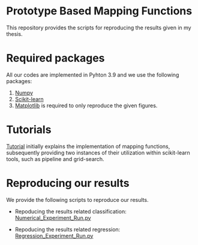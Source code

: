 # Prototype Based Mapping Functions

This repository provides the scripts for reproducing the results given in my thesis.


# Required packages

All our codes are implemented in Pyhton 3.9 and we use the following packages:

   1. [Numpy](https://numpy.org)
   2. [Scikit-learn](https://scikit-learn.org/stable/index.html)
   3. [Matplotlib](https://matplotlib.org/) is required to only reproduce the given figures.
    
# Tutorials

[Tutorial](./Tutorial.ipynb) initially explains the implementation of mapping functions, subsequently providing two instances of their utilization within scikit-learn tools, such as pipeline and grid-search.

# Reproducing our results

We provide the following scripts to reproduce our results.

* Repoducing the results related classification: [Numerical_Experiment_Run.py](./Numerical_Experiment_Run.py) 

* Repoducing the results related regression: [Regression_Experiment_Run.py](./Regression_Experiment_Run.py)



       
     
    


